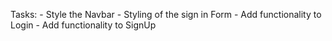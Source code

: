 Tasks: 
    - Style the Navbar
    - Styling of the sign in Form
    - Add functionality to Login
    - Add functionality to SignUp
